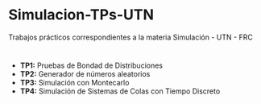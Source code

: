 # Simulacion-TPs-UTN
Trabajos prácticos correspondientes a la materia Simulación - UTN - FRC
#
* **TP1:** Pruebas de Bondad de Distribuciones
* **TP2:** Generador de números aleatorios
* **TP3:** Simulación con Montecarlo
* **TP4:** Simulación de Sistemas de Colas con Tiempo Discreto

